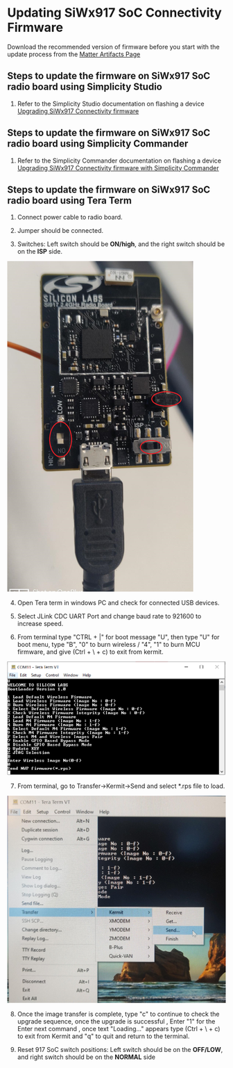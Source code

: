 # Updating SiWx917 SoC Connectivity Firmware

Download the recommended version of firmware before you start with the update process from the [Matter Artifacts Page](/matter/<docspace-docleaf-version>/matter-prerequisites/artifacts)

## Steps to update the firmware on SiWx917 SoC radio board using Simplicity Studio
1. Refer to the Simplicity Studio documentation on flashing a device [Upgrading SiWx917 Connectivity firmware](/simplicity-studio-5-users-guide/latest/ss-5-users-guide-building-and-flashing/flashing)
   
   
## Steps to update the firmware on SiWx917 SoC radio board using Simplicity Commander
1. Refer to the Simplicity Commander documentation on flashing a device [Upgrading SiWx917 Connectivity firmware with Simplicity Commander](https://www.silabs.com/documents/public/user-guides/ug162-simplicity-commander-reference-guide.pdf)
   

## Steps to update the firmware on SiWx917 SoC radio board using Tera Term
1. Connect power cable to radio board.
    
2. Jumper should be connected.

3. Switches: Left switch should be **ON/high**, and the right switch should be on the **ISP** side.

![Silicon Labs - SiWx917 SoC RadioBoard](./images/SiWx917-SoC-RadioBoard.png)

4. Open Tera term in windows PC and check for connected USB devices.

5. Select JLink CDC UART Port and change baud rate to 921600 to increase speed.

6. From terminal type "CTRL + |" for boot message "U", then type "U" for boot menu, type "B", "0" to burn wireless / "4", "1" to burn MCU firmware, and give (Ctrl + \ + c) to exit from kermit.

![Silicon Labs - SiWx917 FW Flash Options](./images/SiWx917-SoC-FWFlashOption.png)

7. From terminal, go to Transfer->Kermit→Send and select *.rps file to load.

![Silicon Labs - SiWx917 FW send](./images/SiWx917-SoC-Kermit.png)

8. Once the image transfer is complete, type "c" to continue to check the upgrade sequence, once the upgrade is successful , Enter "1" for the Enter next command , once text "Loading..." appears type (Ctrl + \ + c) to exit from Kermit and "q" to quit and return to the terminal.

9. Reset 917 SoC switch positions: Left switch should be on the **OFF/LOW**, and right switch should be on the **NORMAL** side
